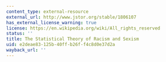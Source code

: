 ```yaml
---
content_type: external-resource
external_url: http://www.jstor.org/stable/1806107
has_external_license_warning: true
license: https://en.wikipedia.org/wiki/All_rights_reserved
status: ''
title: The Statistical Theory of Racism and Sexism
uid: e2deae83-125b-40ff-b26f-f4c8d0e37d2a
wayback_url: ''
---
```

